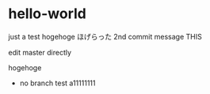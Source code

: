 # hello-world
just a test
hogehoge ほげらった
2nd commit message THIS

edit master directly

hogehoge

* no branch test
a11111111
